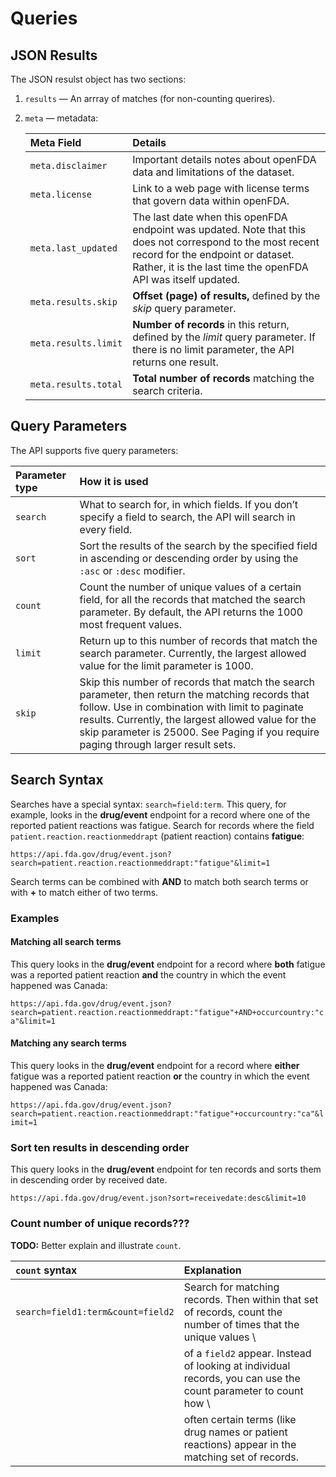 # Queries

## JSON Results
 
The JSON resulst object has two sections:

1. `results` &mdash; An arrray of matches (for non-counting querires).

2. `meta` &mdash; metadata:

   | Meta Field           | Details                                                                                                                                                                                                         |
   |:---------------------|:----------------------------------------------------------------------------------------------------------------------------------------------------------------------------------------------------------------|
   | `meta.disclaimer`    | Important details notes about openFDA data and limitations of the dataset.                                                                                                                                      |
   | `meta.license`       | Link to a web page with license terms that govern data within openFDA.                                                                                                                                          |
   | `meta.last_updated`  | The last date when this openFDA endpoint was updated. Note that this does not correspond to the most recent record for the endpoint or dataset. Rather, it is the last time the openFDA API was itself updated. |
   | `meta.results.skip`  | **Offset (page) of results,** defined by the *skip* query parameter.                                                                                                                                            |
   | `meta.results.limit` | **Number of records** in this return, defined by the *limit* query parameter. If there is no limit parameter, the API returns one result.                                                                       |
   | `meta.results.total` | **Total number of records** matching the search criteria. |
                                                                                                                                           
## Query Parameters

The API supports five query parameters:

| Parameter type | How it is used                                                                                                                      |        
|:---------|:---------------------------------------------------------------------------------------------------------------------------------|
|`search`| What to search for, in which fields. If you don’t specify a field to search, the API will search in every field.|
|`sort`| Sort the results of the search by the specified field in ascending or descending order by using the `:asc` or `:desc` modifier.|
|`count`| Count the number of unique values of a certain field, for all the records that matched the search parameter. By default, the API returns the 1000 most frequent values.|
|`limit`| Return up to this number of records that match the search parameter. Currently, the largest allowed value for the limit parameter is 1000.|
|`skip`| Skip this number of records that match the search parameter, then return the matching records that follow. Use in combination with limit to paginate results. Currently, the largest allowed value for the skip parameter is 25000. See Paging if you require paging through larger result sets.|

## Search Syntax

Searches have a special syntax: `search=field:term`. This query, for example, looks in the **drug/event** endpoint for a record where one of the reported patient reactions was fatigue. Search for records where the
field `patient.reaction.reactionmeddrapt` (patient reaction) contains **fatigue**:

`https://api.fda.gov/drug/event.json?search=patient.reaction.reactionmeddrapt:"fatigue"&limit=1`

Search terms can be combined with **AND** to match both search terms or with **+** to match either of two terms.

### Examples

#### Matching all search terms

This query looks in the  **drug/event** endpoint for a record where **both** fatigue was a reported patient reaction **and** the country in which the event happened was Canada:

`https://api.fda.gov/drug/event.json?search=patient.reaction.reactionmeddrapt:"fatigue"+AND+occurcountry:"ca"&limit=1`

#### Matching any search terms

This query looks in the **drug/event** endpoint for a record where **either** fatigue was a reported patient reaction **or** the country in which the event happened was Canada:

`https://api.fda.gov/drug/event.json?search=patient.reaction.reactionmeddrapt:"fatigue"+occurcountry:"ca"&limit=1`

### Sort ten results in descending order 

This query looks in the **drug/event** endpoint for ten records and sorts them in descending order by received date.

`https://api.fda.gov/drug/event.json?sort=receivedate:desc&limit=10`

### Count number of unique records???

**TODO:** Better explain and illustrate `count`.

| `count` syntax                      | Explanation                                                                                                                      |
|:------------------------------------|:----------------------------------------------------------------------------------------------------------------|
| `search=field1:term&count=field2`   | Search for matching records. Then within that set of records, count the number of times that the unique values \ |
|                                     | of a `field2` appear. Instead of looking at individual records, you can use the count parameter to count how \ |
|                                     | often certain terms (like drug names or patient reactions) appear in the matching set of records.  |

